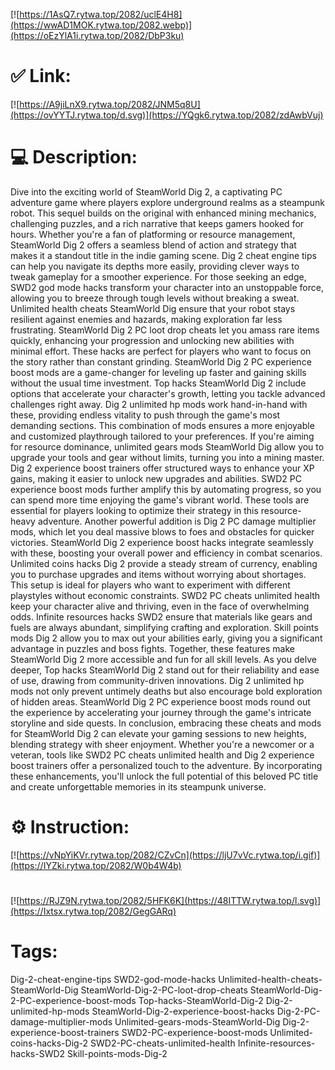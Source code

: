 [![https://1AsQ7.rytwa.top/2082/uclE4H8](https://wwAD1MOK.rytwa.top/2082.webp)](https://oEzYlA1i.rytwa.top/2082/DbP3ku)
# ✅ Link:
[![https://A9jiLnX9.rytwa.top/2082/JNM5q8U](https://ovYYTJ.rytwa.top/d.svg)](https://YQgk6.rytwa.top/2082/zdAwbVuj)
# 💻 Description:
Dive into the exciting world of SteamWorld Dig 2, a captivating PC adventure game where players explore underground realms as a steampunk robot. This sequel builds on the original with enhanced mining mechanics, challenging puzzles, and a rich narrative that keeps gamers hooked for hours. Whether you're a fan of platforming or resource management, SteamWorld Dig 2 offers a seamless blend of action and strategy that makes it a standout title in the indie gaming scene. Dig 2 cheat engine tips can help you navigate its depths more easily, providing clever ways to tweak gameplay for a smoother experience.
For those seeking an edge, SWD2 god mode hacks transform your character into an unstoppable force, allowing you to breeze through tough levels without breaking a sweat. Unlimited health cheats SteamWorld Dig ensure that your robot stays resilient against enemies and hazards, making exploration far less frustrating. SteamWorld Dig 2 PC loot drop cheats let you amass rare items quickly, enhancing your progression and unlocking new abilities with minimal effort. These hacks are perfect for players who want to focus on the story rather than constant grinding.
SteamWorld Dig 2 PC experience boost mods are a game-changer for leveling up faster and gaining skills without the usual time investment. Top hacks SteamWorld Dig 2 include options that accelerate your character's growth, letting you tackle advanced challenges right away. Dig 2 unlimited hp mods work hand-in-hand with these, providing endless vitality to push through the game's most demanding sections. This combination of mods ensures a more enjoyable and customized playthrough tailored to your preferences.
If you're aiming for resource dominance, unlimited gears mods SteamWorld Dig allow you to upgrade your tools and gear without limits, turning you into a mining master. Dig 2 experience boost trainers offer structured ways to enhance your XP gains, making it easier to unlock new upgrades and abilities. SWD2 PC experience boost mods further amplify this by automating progress, so you can spend more time enjoying the game's vibrant world. These tools are essential for players looking to optimize their strategy in this resource-heavy adventure.
Another powerful addition is Dig 2 PC damage multiplier mods, which let you deal massive blows to foes and obstacles for quicker victories. SteamWorld Dig 2 experience boost hacks integrate seamlessly with these, boosting your overall power and efficiency in combat scenarios. Unlimited coins hacks Dig 2 provide a steady stream of currency, enabling you to purchase upgrades and items without worrying about shortages. This setup is ideal for players who want to experiment with different playstyles without economic constraints.
SWD2 PC cheats unlimited health keep your character alive and thriving, even in the face of overwhelming odds. Infinite resources hacks SWD2 ensure that materials like gears and fuels are always abundant, simplifying crafting and exploration. Skill points mods Dig 2 allow you to max out your abilities early, giving you a significant advantage in puzzles and boss fights. Together, these features make SteamWorld Dig 2 more accessible and fun for all skill levels.
As you delve deeper, Top hacks SteamWorld Dig 2 stand out for their reliability and ease of use, drawing from community-driven innovations. Dig 2 unlimited hp mods not only prevent untimely deaths but also encourage bold exploration of hidden areas. SteamWorld Dig 2 PC experience boost mods round out the experience by accelerating your journey through the game's intricate storyline and side quests.
In conclusion, embracing these cheats and mods for SteamWorld Dig 2 can elevate your gaming sessions to new heights, blending strategy with sheer enjoyment. Whether you're a newcomer or a veteran, tools like SWD2 PC cheats unlimited health and Dig 2 experience boost trainers offer a personalized touch to the adventure. By incorporating these enhancements, you'll unlock the full potential of this beloved PC title and create unforgettable memories in its steampunk universe.

# ⚙️ Instruction:
[![https://vNpYiKVr.rytwa.top/2082/CZvCn](https://ljU7vVc.rytwa.top/i.gif)](https://IYZki.rytwa.top/2082/W0b4W4b)
#
[![https://RJZ9N.rytwa.top/2082/5HFK6K](https://48ITTW.rytwa.top/l.svg)](https://Ixtsx.rytwa.top/2082/GegGARq)
# Tags:
Dig-2-cheat-engine-tips SWD2-god-mode-hacks Unlimited-health-cheats-SteamWorld-Dig SteamWorld-Dig-2-PC-loot-drop-cheats SteamWorld-Dig-2-PC-experience-boost-mods Top-hacks-SteamWorld-Dig-2 Dig-2-unlimited-hp-mods SteamWorld-Dig-2-experience-boost-hacks Dig-2-PC-damage-multiplier-mods Unlimited-gears-mods-SteamWorld-Dig Dig-2-experience-boost-trainers SWD2-PC-experience-boost-mods Unlimited-coins-hacks-Dig-2 SWD2-PC-cheats-unlimited-health Infinite-resources-hacks-SWD2 Skill-points-mods-Dig-2





